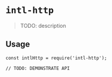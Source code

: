 # `intl-http`

> TODO: description

## Usage

```
const intlHttp = require('intl-http');

// TODO: DEMONSTRATE API
```
